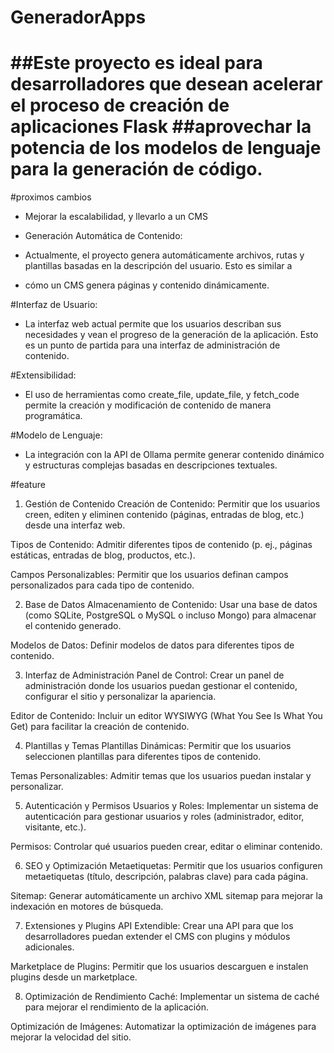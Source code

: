 # GeneradorApps
##Este proyecto es ideal para desarrolladores que desean acelerar el proceso de creación de aplicaciones Flask 
##aprovechar la potencia de los modelos de lenguaje para la generación de código.
=======
#proximos cambios 

- Mejorar la escalabilidad, y llevarlo a un CMS 
- Generación Automática de Contenido:

- Actualmente, el proyecto genera automáticamente archivos, rutas y plantillas basadas en la descripción del usuario. Esto es similar a 

- cómo un CMS genera páginas y contenido dinámicamente.

#Interfaz de Usuario:

- La interfaz web actual permite que los usuarios describan sus necesidades y vean el progreso de la generación de la aplicación. Esto es un punto de partida para una interfaz de administración de contenido.

#Extensibilidad:

- El uso de herramientas como create_file, update_file, y fetch_code permite la creación y modificación de contenido de manera programática.

#Modelo de Lenguaje:

- La integración con la API de Ollama permite generar contenido dinámico y estructuras complejas basadas en descripciones textuales.

#feature 

1. Gestión de Contenido
Creación de Contenido: Permitir que los usuarios creen, editen y eliminen contenido (páginas, entradas de blog, etc.) desde una interfaz web.

Tipos de Contenido: Admitir diferentes tipos de contenido (p. ej., páginas estáticas, entradas de blog, productos, etc.).

Campos Personalizables: Permitir que los usuarios definan campos personalizados para cada tipo de contenido.

2. Base de Datos
Almacenamiento de Contenido: Usar una base de datos (como SQLite, PostgreSQL o MySQL o incluso Mongo) para almacenar el contenido generado.

Modelos de Datos: Definir modelos de datos para diferentes tipos de contenido.

3. Interfaz de Administración
Panel de Control: Crear un panel de administración donde los usuarios puedan gestionar el contenido, configurar el sitio y personalizar la apariencia.

Editor de Contenido: Incluir un editor WYSIWYG (What You See Is What You Get) para facilitar la creación de contenido.

4. Plantillas y Temas
Plantillas Dinámicas: Permitir que los usuarios seleccionen plantillas para diferentes tipos de contenido.

Temas Personalizables: Admitir temas que los usuarios puedan instalar y personalizar.

5. Autenticación y Permisos
Usuarios y Roles: Implementar un sistema de autenticación para gestionar usuarios y roles (administrador, editor, visitante, etc.).

Permisos: Controlar qué usuarios pueden crear, editar o eliminar contenido.

6. SEO y Optimización
Metaetiquetas: Permitir que los usuarios configuren metaetiquetas (título, descripción, palabras clave) para cada página.

Sitemap: Generar automáticamente un archivo XML sitemap para mejorar la indexación en motores de búsqueda.

7. Extensiones y Plugins
API Extendible: Crear una API para que los desarrolladores puedan extender el CMS con plugins y módulos adicionales.

Marketplace de Plugins: Permitir que los usuarios descarguen e instalen plugins desde un marketplace.

8. Optimización de Rendimiento
Caché: Implementar un sistema de caché para mejorar el rendimiento de la aplicación.

Optimización de Imágenes: Automatizar la optimización de imágenes para mejorar la velocidad del sitio.
